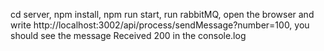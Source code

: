 cd server, npm install, npm run start,
run rabbitMQ,
open the browser and write http://localhost:3002/api/process/sendMessage?number=100, you should see the message Received 200 in the console.log
